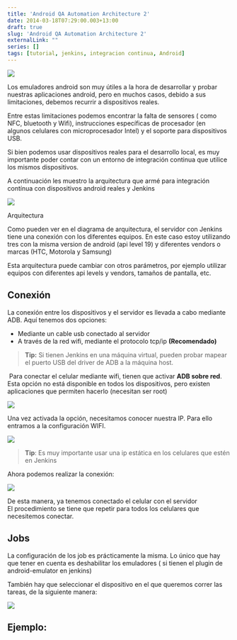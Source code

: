 ```yaml
---
title: 'Android QA Automation Architecture 2'
date: 2014-03-18T07:29:00.003+13:00
draft: true
slug: 'Android QA Automation Architecture 2'
externalLink: ""
series: []
tags: [tutorial, jenkins, integracion continua, Android]
---
```


[![](http://3.bp.blogspot.com/-KUz-BCeZh3Q/Uyc17lTIF_I/AAAAAAAAWys/Wl9jDgeGZ2o/s1600/header.png)](http://3.bp.blogspot.com/-KUz-BCeZh3Q/Uyc17lTIF_I/AAAAAAAAWys/Wl9jDgeGZ2o/s1600/header.png)

Los emuladores android son muy útiles a la hora de desarrollar y probar nuestras aplicaciones android, pero en muchos casos, debido a sus limitaciones, debemos recurrir a dispositivos reales.  

Entre estas limitaciones podemos encontrar la falta de sensores ( como NFC, bluetooth y Wifi), instrucciones específicas de procesador (en algunos celulares con microprocesador Intel) y el soporte para dispositivos USB.

Si bien podemos usar dispositivos reales para el desarrollo local, es muy importante poder contar con un entorno de integración continua que utilice los mismos dispositivos.

A continuación les muestro la arquitectura que armé para integración contínua con dispositivos android reales y Jenkins

  

  

  

![](http://4.bp.blogspot.com/-RBJ4Q-r3ox4/UyczCL75vRI/AAAAAAAAWyk/yq78hPGZuZs/s1600/android.jpg)

Arquitectura

Como pueden ver en el diagrama de arquitectura, el servidor con Jenkins tiene una conexión con los diferentes equipos. En este caso estoy utilizando tres con la misma version de android (api level 19) y diferentes vendors o marcas (HTC, Motorola y Samsung) 

Esta arquitectura puede cambiar con otros parámetros, por ejemplo utilizar equipos con diferentes api levels y vendors, tamaños de pantalla, etc.

Conexión
--------

La conexión entre los dispositivos y el servidor es llevada a cabo mediante ADB. Aquí tenemos dos opciones:

*   Mediante un cable usb conectado al servidor
*   A través de la red wifi, mediante el protocolo tcp/ip **(Recomendado)**

> **Tip:** Si tienen Jenkins en una máquina virtual, pueden probar mapear el puerto USB del driver de ADB a la máquina host.

 Para conectar el celular mediante wifi, tienen que activar **ADB sobre red**. Esta opción no está disponible en todos los dispositivos, pero existen aplicaciones que permiten hacerlo (necesitan ser root)  

[![](http://2.bp.blogspot.com/-_3rh_j5n_Js/Uyc5poTS_HI/AAAAAAAAWy4/hJhCFmefxI8/s1600/screenshot-20140317-144911.png)](http://2.bp.blogspot.com/-_3rh_j5n_Js/Uyc5poTS_HI/AAAAAAAAWy4/hJhCFmefxI8/s1600/screenshot-20140317-144911.png)

  

  

Una vez activada la opción, necesitamos conocer nuestra IP. Para ello entramos a la configuración WIFI.

[![](http://1.bp.blogspot.com/-kT4JOG0nCT4/Uyc6NHi-b8I/AAAAAAAAWzA/0ylZycSWcEs/s1600/device-2014-03-17-145915.png)](http://1.bp.blogspot.com/-kT4JOG0nCT4/Uyc6NHi-b8I/AAAAAAAAWzA/0ylZycSWcEs/s1600/device-2014-03-17-145915.png)

  

> **Tip**: Es muy importante usar una ip estática en los celulares que estén en Jenkins

Ahora podemos realizar la conexión:  

[![](http://4.bp.blogspot.com/-hvwqtRV06AQ/Uyc6btFdlJI/AAAAAAAAWzI/OF9j_7eQNJs/s1600/2014-03-17+15_09_29-Blogger_+CristianMarquez.com.ar+-+Crear+entrada.png)](http://4.bp.blogspot.com/-hvwqtRV06AQ/Uyc6btFdlJI/AAAAAAAAWzI/OF9j_7eQNJs/s1600/2014-03-17+15_09_29-Blogger_+CristianMarquez.com.ar+-+Crear+entrada.png)

  
De esta manera, ya tenemos conectado el celular con el servidor  
El procedimiento se tiene que repetir para todos los celulares que necesitemos conectar.  
  

Jobs
----

La configuración de los job es prácticamente la misma. Lo único que hay que tener en cuenta es deshabilitar los emuladores ( si tienen el plugin de android-emulator en jenkins)

También hay que seleccionar el dispositivo en el que queremos correr las tareas, de la siguiente manera:

[![](http://4.bp.blogspot.com/-TYr1kXbyalc/Uyc-70d00YI/AAAAAAAAWzU/eqtw8nkxQaM/s1600/2014-03-17+15_28_30-C__WINDOWS_system32_cmd.exe.png)](http://4.bp.blogspot.com/-TYr1kXbyalc/Uyc-70d00YI/AAAAAAAAWzU/eqtw8nkxQaM/s1600/2014-03-17+15_28_30-C__WINDOWS_system32_cmd.exe.png)

  

Ejemplo:
--------